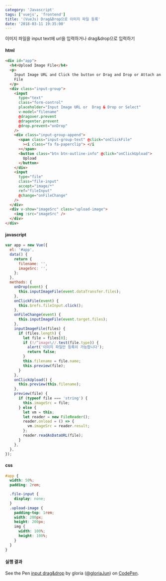 ```yaml
---
category: 'Javascript'
tags: ['vuejs', 'frontend']
title: '(VueJs) Drag&Drop으로 이미지 파일 등록'
date: '2018-03-11 19:35:00'
---
```


이미지 파일을 input text에 url을 입력하거나 drag&drop으로 입력하기

#### html

```html
<div id="app">
  <h4>Upload Image File</h4>
  <p>
    Input Image URL and Click the button or Drag and Drop or Attach an Image
    File
  </p>
  <div class="input-group">
    <input
      type="text"
      class="form-control"
      placeholder="Input Image URL or  Drag & Drop or Select"
      v-model="filename"
      @dragover.prevent
      @dragenter.prevent
      @drop.prevent="onDrop"
    />
    <div class="input-group-append">
      <span class="input-group-text" @click="onClickFile"
        ><i class="fa fa-paperclip"> </i
      ></span>
      <button class="btn btn-outline-info" @click="onClickUpload">
        Upload
      </button>
    </div>
    <input
      type="file"
      class="file-input"
      accept="image/*"
      ref="fileInput"
      @change="onFileChange"
    />
  </div>
  <div v-show="imageSrc" class="upload-image">
    <img :src="imageSrc" />
  </div>
</div>
```

#### javascript

```javascript
var app = new Vue({
  el: '#app',
  data() {
    return {
      filename: '',
      imageSrc: '',
    };
  },
  methods: {
    onDrop(event) {
      this.inputImageFile(event.dataTransfer.files);
    },
    onClickFile(event) {
      this.$refs.fileInput.click();
    },
    onFileChange(event) {
      this.inputImageFile(event.target.files);
    },
    inputImageFile(files) {
      if (files.length) {
        let file = files[0];
        if (!/^image\//.test(file.type)) {
          alert('이미지 파일만 등록이 가능합니다');
          return false;
        }
        this.filename = file.name;
        this.preview(file);
      }
    },
    onClickUpload() {
      this.preview(this.filename);
    },
    preview(file) {
      if (typeof file === 'string') {
        this.imageSrc = file;
      } else {
        let vm = this;
        let reader = new FileReader();
        reader.onload = () => {
          vm.imageSrc = reader.result;
        };
        reader.readAsDataURL(file);
      }
    },
  },
});
```

#### css

```scss
#app {
  width: 50%;
  padding: 2rem;

  .file-input {
    display: none;
  }
  .upload-image {
    padding-top: 1rem;
    width: 200px;
    height: 200px;
    img {
      width: 100%;
      height: 100%;
    }
  }
}
```

#### 실행 결과

<p data-height="265" data-theme-id="0" data-slug-hash="YaXqdQ" data-default-tab="html,result" data-user="gloriaJun" data-embed-version="2" data-pen-title="input drag&drop" class="codepen">See the Pen <a href="https://codepen.io/gloriaJun/pen/YaXqdQ/">input drag&drop</a> by gloria (<a href="https://codepen.io/gloriaJun">@gloriaJun</a>) on <a href="https://codepen.io">CodePen</a>.</p>
<script async src="https://static.codepen.io/assets/embed/ei.js"></script>
